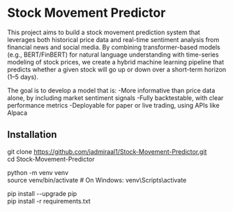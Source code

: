 # Stock Movement Predictor

This project aims to build a stock movement prediction system that leverages both historical price data and real-time sentiment analysis from financial news and social media.
By combining transformer-based models (e.g., BERT/FinBERT) for natural language understanding with time-series modeling of stock prices, we create a hybrid machine learning
pipeline that predicts whether a given stock will go up or down over a short-term horizon (1–5 days).

The goal is to develop a model that is:
-More informative than price data alone, by including market sentiment signals
-Fully backtestable, with clear performance metrics
-Deployable for paper or live trading, using APIs like Alpaca

## Installation

git clone https://github.com/jadmiraal1/Stock-Movement-Predictor.git  
cd Stock-Movement-Predictor  
  
python -m venv venv  
source venv/bin/activate      # On Windows: venv\Scripts\activate  

pip install --upgrade pip  
pip install -r requirements.txt  
